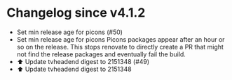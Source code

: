 # Changelog since v4.1.2
- Set min release age for picons (#50) 
- Set min release age for picons
Picons packages appear after an hour or so on the release. This stops
renovate to directly create a PR that might not find the release
packages and eventually fail the build. 
- ⬆️ Update tvheadend digest to 2151348 (#49) 
- ⬆️ Update tvheadend digest to 2151348 
